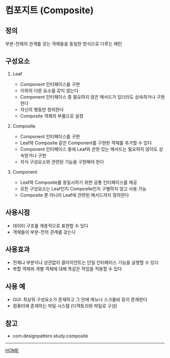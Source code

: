 # 컴포지트 (Composite)

## 정의
부분-전체의 관계를 갖는 객체들을 동일한 방식으로 다루는 패턴

## 구성요소
1. Leaf
    - Component 인터페이스를 구현
    - 이외의 다른 요소를 갖지 않는다
    - Component 인터페이스 중 필요하지 않은 메서드가 있더라도 상속하거나 구현한다
    - 자신의 행동만 정의한다
    - Composite 객체의 부품으로 설정
    
1. Composite
    - Component 인터페이스를 구현
    - Leaf와 Composite 같은 Component를 구현한 객체를 추가할 수 있다
    - Component 인터페이스 중에 Leaf와 관련 있는 메서드는 필요하지 않아도
      상속받거나 구현
    - 자식 구성요소와 관련된 기능을 구현해야 한다
    
1. Component
    - Leaf와 Composite를 동일시하기 위한 공통 인터페이스를 제공
    - 모든 구성요소는 Leaf인지 Composite인지 구별하지 않고 사용 가능
    - Composite 뿐 아니라 Leaf에 관련된 메서드까지 정의한다

## 사용시점
- 데이터 구조를 계층적으로 표현할 수 있다
- 객체들이 부분-전의 관계를 갖는다

## 사용효과
- 전체냐 부분이냐 상관없이 클라이언트는 단일 인터페이스 기능을 실행할 수 있다
- 복합 객체와 개별 객체에 대해 똑같은 작업을 적용할 수 있다

## 사용 예
- GUI: 최상위 구성요소가 존재하고 그 안에 메뉴나 스크롤바 등이 존재한다
- 컴퓨터에 존재하는 파일 시스템 (디렉토리와 파일로 구성)

## 참고
- com.designpattern.study.composite

---
[HOME](../README.md)
